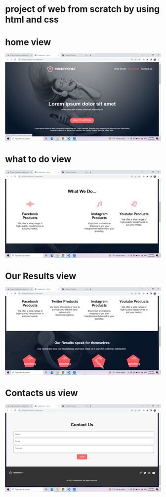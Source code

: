 # project of web from scratch by using html and css

# home view

![Image Alt Text](images/home.png)

# what to do view

![Image Alt Text](images/what.png)

# Our Results view

![Image Alt Text](images/result.png)

# Contacts us view

![Image Alt Text](images/contact.png)

